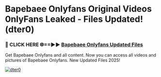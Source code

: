 # Bapebaee Onlyfans Original Videos 0nlyFans Leaked - Files Updated! (dter0)

<h3>🔴 CLICK HERE 🌐==►► <a href="https://tinyurl.com/x26r9saj" rel="nofollow">Bapebaee Onlyfans Updated Files</a></h3>

Get Bapebaee Onlyfans and all content. Now you can access all videos and pictures of Bapebaee Onlyfans. New Updated Files 2025!

[![dter0](https://i.imgur.com/LkgZPqh.gif)](https://tinyurl.com/x26r9saj)
